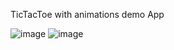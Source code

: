 TicTacToe with animations demo App

![image](https://user-images.githubusercontent.com/47916325/120116636-bbcb1780-c191-11eb-9ac4-459fb55c7cf4.png)
![image](https://user-images.githubusercontent.com/47916325/120116673-eddc7980-c191-11eb-9d9b-ce5513c333c9.png)
